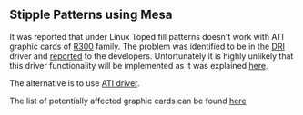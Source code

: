 ## Stipple Patterns using Mesa ##

It was reported that under Linux Toped fill patterns doesn't work with ATI graphic cards of [R300](http://en.wikipedia.org/wiki/Radeon_R300) family. The problem was identified to be in the [DRI](http://dri.freedesktop.org/wiki/R300) driver and [reported](http://www.mail-archive.com/dri-devel@lists.sourceforge.net/msg36502.html) to the developers. Unfortunately it is highly unlikely that this driver functionality will be implemented as it was explained [here](http://www.mail-archive.com/dri-devel@lists.sourceforge.net/msg36508.html).

The alternative is to use [ATI driver](http://ati.amd.com/support/drivers/linux/linux-radeon.html).

The list of potentially affected graphic cards can be found [here](http://en.wikipedia.org/wiki/Comparison_of_ATI_Graphics_Processing_Units#Radeon_R300_.289xxx.2C_X10xx.29_series)